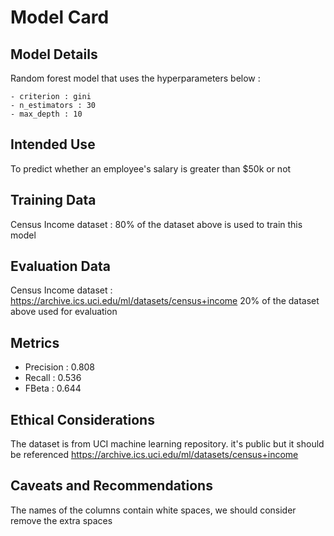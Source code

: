 # Model Card

## Model Details
Random forest model that uses the hyperparameters below :

    - criterion : gini
    - n_estimators : 30
    - max_depth : 10
## Intended Use
To predict whether an employee's salary is greater than $50k or not  

## Training Data
Census Income dataset  : 
80% of the dataset above is used to train this model 
## Evaluation Data
Census Income dataset : https://archive.ics.uci.edu/ml/datasets/census+income
20% of the dataset above used for evaluation
## Metrics
- Precision : 0.808
- Recall : 0.536
- FBeta : 0.644
## Ethical Considerations
The dataset is from UCI machine learning repository. it's public but it should be referenced 
https://archive.ics.uci.edu/ml/datasets/census+income
## Caveats and Recommendations
The names of the columns contain white spaces, we should consider remove the extra spaces